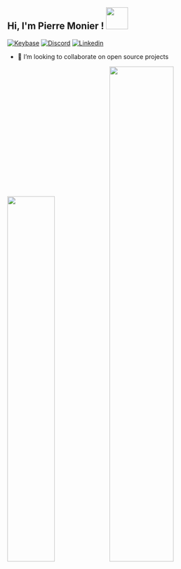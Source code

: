 <h2> Hi, I'm Pierre Monier ! <img src="https://media.giphy.com/media/mGcNjsfWAjY5AEZNw6/giphy.gif" width="50"></h2>

[![Keybase](https://img.shields.io/badge/keybase-33a0ff?style=flat-square&logo=Keybase&logoColor=white&link=https://keybase.io/pmonier)](https://keybase.io/pmonier)
[![Discord](https://img.shields.io/badge/discord-5865f2?style=flat-square&logo=Discord&logoColor=white&link=https://discord.com/users/338345652939390978)](https://discord.com/users/338345652939390978)
[![Linkedin](https://img.shields.io/badge/linkedin-5ab0f7?style=flat-square&logo=Linkedin&logoColor=white&link=https://www.linkedin.com/in/pierre-monier-026aa3174/)](https://www.linkedin.com/in/pierre-monier-026aa3174/)

- 👯 I’m looking to collaborate on open source projects

<img width="46.2%" src="https://github-readme-stats.vercel.app/api/top-langs/?username=Pierre-Monier&title_color=fff&icon_color=63a2ff&text_color=fff&bg_color=151515&layout=compact" /><img width="53.8%" src="https://github-readme-stats.vercel.app/api?username=Pierre-Monier&show_icons=true&title_color=fff&icon_color=63a2ff&text_color=fff&bg_color=151515&count_private=true" />

<!--START_SECTION:waka-->
<!--END_SECTION:waka-->
